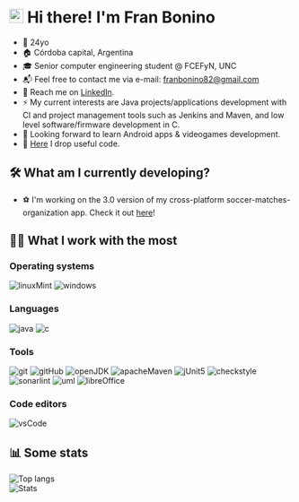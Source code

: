 # <img src="https://media.giphy.com/media/hvRJCLFzcasrR4ia7z/giphy.gif" width="25px"> Hi there! I'm Fran Bonino
- 🌳 24yo
- 🏠 Córdoba capital, Argentina
- 🎓 Senior computer engineering student @ FCEFyN, UNC
- 📬 Feel free to contact me via e-mail: franbonino82@gmail.com
- 💼️ Reach me on [LinkedIn](https://www.linkedin.com/in/franciscobonino98/).
- ⚡ My current interests are Java projects/applications development with CI and project management tools such as Jenkins and Maven, and low level software/firmware development in C.
- 🔭 Looking forward to learn Android apps & videogames development.
- 📑 [Here](https://gist.github.com/akmsw) I drop useful code.

## 🛠️ What am I currently developing?
- ⚽ I'm working on the 3.0 version of my cross-platform soccer-matches-organization app. Check it out [here](https://github.com/akmsw/armame-el-doparti)!

## 👨‍💻 What I work with the most

### Operating systems
![linuxMint](https://img.shields.io/badge/Linux%20Mint-87CF3E?style=for-the-badge&logo=Linux%20Mint&logoColor=white)
![windows](https://img.shields.io/badge/Windows-0078D6?style=for-the-badge&logo=windows&logoColor=white)

### Languages
![java](https://img.shields.io/badge/java-%23ED8B00.svg?style=for-the-badge&logo=java&logoColor=white)
![c](https://img.shields.io/badge/c-%2300599C.svg?style=for-the-badge&logo=c&logoColor=white)

### Tools
![git](https://img.shields.io/badge/git-%23F05033.svg?style=for-the-badge&logo=git&logoColor=white)
![gitHub](https://img.shields.io/badge/github-%23121011.svg?style=for-the-badge&logo=github&logoColor=white)
![openJDK](https://img.shields.io/badge/openjdk-11%2B-red?style=for-the-badge&logo=openjdk)
![apacheMaven](https://img.shields.io/badge/Apache%20Maven-C71A36?style=for-the-badge&logo=Apache%20Maven&logoColor=white)
![jUnit5](https://img.shields.io/badge/junit5-white?logo=junit5&style=for-the-badge)
![checkstyle](https://img.shields.io/badge/checkstyle-yellow?style=for-the-badge)
![sonarlint](https://img.shields.io/badge/sonarlint-orange?style=for-the-badge&logo=sonarlint)
![uml](https://img.shields.io/badge/uml-blue?style=for-the-badge)
![libreOffice](https://img.shields.io/badge/LibreOffice-%2318A303?style=for-the-badge&logo=LibreOffice&logoColor=white)
### Code editors
![vsCode](https://img.shields.io/badge/VSCode-0078d7.svg?style=for-the-badge&logo=visual-studio-code&logoColor=white)

## 📊 Some stats
![Top langs](https://github-readme-stats.vercel.app/api/top-langs/?username=akmsw&langs_count=10&layout=compact&cache_seconds=1800&theme=github_dark&custom_title=Most%20used%20languages&&hide=jupyter%20notebook)\
![Stats](https://github-readme-stats.vercel.app/api?username=akmsw&show_icons=true&count_private=true&include_all_commits=true&cache_seconds=1800&theme=github_dark)

